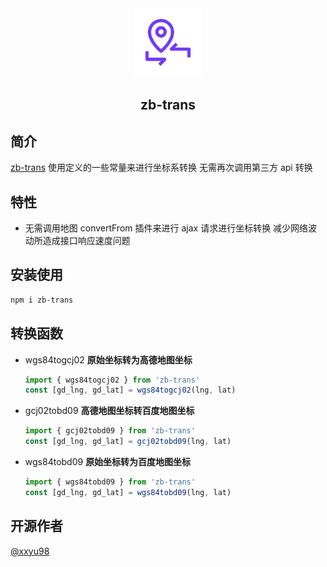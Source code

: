 <div align="center">
	<img src="./public/zb-trans.png" style="width: 110px;"/>
	<h2>zb-trans</h2>
</div>

## 简介

[zb-trans](https://github.com/xxyu98/zb-trans) 使用定义的一些常量来进行坐标系转换 无需再次调用第三方 api 转换

## 特性

- 无需调用地图 convertFrom 插件来进行 ajax 请求进行坐标转换 减少网络波动所造成接口响应速度问题

## 安装使用

```bash
npm i zb-trans
```

## 转换函数

- wgs84togcj02 **原始坐标转为高德地图坐标**

  ```javascript
  import { wgs84togcj02 } from 'zb-trans'
  const [gd_lng, gd_lat] = wgs84togcj02(lng, lat)
  ```

- gcj02tobd09 **高德地图坐标转百度地图坐标**

  ```javascript
  import { gcj02tobd09 } from 'zb-trans'
  const [gd_lng, gd_lat] = gcj02tobd09(lng, lat)
  ```

- wgs84tobd09 **原始坐标转为百度地图坐标**

  ```javascript
  import { wgs84tobd09 } from 'zb-trans'
  const [gd_lng, gd_lat] = wgs84tobd09(lng, lat)
  ```

## 开源作者

[@xxyu98](https://github.com/xxyu98)